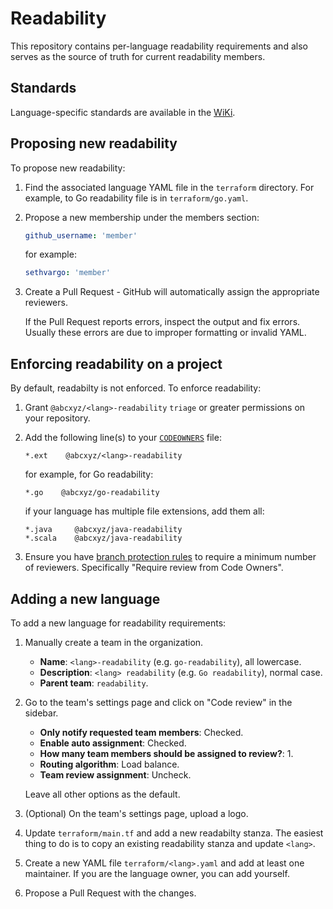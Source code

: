 # Readability

This repository contains per-language readability requirements and also serves
as the source of truth for current readability members.


## Standards

Language-specific standards are available in the
[WiKi](https://github.com/abcxyz/readability/wiki).


## Proposing new readability

To propose new readability:

1.  Find the associated language YAML file in the `terraform` directory. For
    example, to Go readability file is in `terraform/go.yaml`.

1.  Propose a new membership under the members section:

    ```yaml
    github_username: 'member'
    ```

    for example:

    ```yaml
    sethvargo: 'member'
    ```

1.  Create a Pull Request - GitHub will automatically assign the appropriate
    reviewers.

    If the Pull Request reports errors, inspect the output and fix errors.
    Usually these errors are due to improper formatting or invalid YAML.


## Enforcing readability on a project

By default, readabilty is not enforced. To enforce readability:

1.  Grant `@abcxyz/<lang>-readability` `triage` or greater permissions on your
    repository.

1.  Add the following line(s) to your [`CODEOWNERS`][codeowners] file:

    ```text
    *.ext    @abcxyz/<lang>-readability
    ```

    for example, for Go readability:

    ```text
    *.go    @abcxyz/go-readability
    ```

    if your language has multiple file extensions, add them all:

    ```text
    *.java     @abcxyz/java-readability
    *.scala    @abcxyz/java-readability
    ```

1.  Ensure you have [branch protection rules][branch-protection-rules] to
    require a minimum number of reviewers. Specifically "Require review from
    Code Owners".


## Adding a new language

To add a new language for readability requirements:

1.  Manually create a team in the organization.

    - **Name**: `<lang>-readability` (e.g. `go-readability`), all lowercase.
    - **Description**: `<lang> readability` (e.g. `Go readability`), normal case.
    - **Parent team**: `readability`.

1.  Go to the team's settings page and click on "Code review" in the sidebar.

    - **Only notify requested team members**: Checked.
    - **Enable auto assignment**: Checked.
    - **How many team members should be assigned to review?**: 1.
    - **Routing algorithm**: Load balance.
    - **Team review assignment**: Uncheck.

    Leave all other options as the default.

1.  (Optional) On the team's settings page, upload a logo.

1.  Update `terraform/main.tf` and add a new readabilty stanza. The easiest
    thing to do is to copy an existing readability stanza and update `<lang>`.

1.  Create a new YAML file `terraform/<lang>.yaml` and add at least one
    maintainer. If you are the language owner, you can add yourself.

1.  Propose a Pull Request with the changes.

[codeowners]: https://docs.github.com/en/repositories/managing-your-repositorys-settings-and-features/customizing-your-repository/about-code-owners
[branch-protection-rules]: https://docs.github.com/en/repositories/configuring-branches-and-merges-in-your-repository/defining-the-mergeability-of-pull-requests/managing-a-branch-protection-rule
